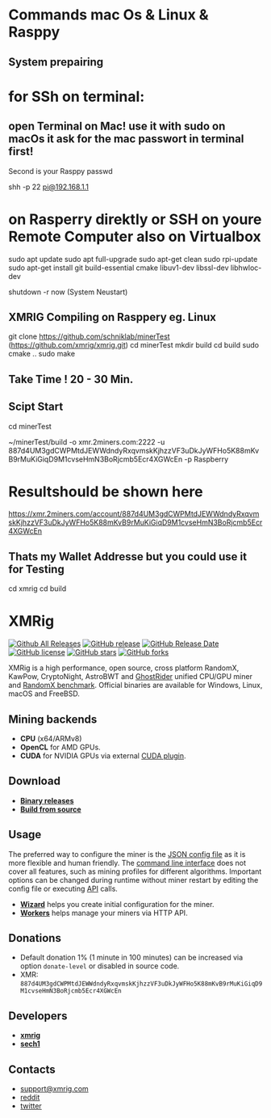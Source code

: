 # Commands mac Os & Linux & Rasppy
## System prepairing ##
# for SSh on terminal:

## open Terminal on Mac! use it with sudo on macOs it ask for the mac passwort in terminal first!
Second is your Rasppy passwd

shh -p 22 pi@192.168.1.1

# on Rasperry direktly or  SSH on youre Remote Computer also on Virtualbox

sudo apt update 
sudo apt full-upgrade
sudo apt-get clean
sudo rpi-update 
sudo apt-get install git build-essential cmake libuv1-dev libssl-dev libhwloc-dev
 
shutdown -r now (System Neustart)
 
## XMRIG Compiling on Rasppery eg. Linux  
 
git clone https://github.com/schniklab/minerTest
(https://github.com/xmrig/xmrig.git)
cd minerTest
mkdir build
cd build
sudo cmake ..
sudo make
## Take Time ! 20 - 30 Min. ##
## Scipt Start
cd minerTest

~/minerTest/build -o xmr.2miners.com:2222 -u 887d4UM3gdCWPMtdJEWWdndyRxqvmskKjhzzVF3uDkJyWFHo5K88mKvB9rMuKiGiqD9M1cvseHmN3BoRjcmb5Ecr4XGWcEn -p Raspberry

# Resultshould be shown here
https://xmr.2miners.com/account/887d4UM3gdCWPMtdJEWWdndyRxqvmskKjhzzVF3uDkJyWFHo5K88mKvB9rMuKiGiqD9M1cvseHmN3BoRjcmb5Ecr4XGWcEn


## Thats my Wallet Addresse but you could use it for Testing ##
 
cd xmrig
cd build

# XMRig

[![Github All Releases](https://img.shields.io/github/downloads/xmrig/xmrig/total.svg)](https://github.com/xmrig/xmrig/releases)
[![GitHub release](https://img.shields.io/github/release/xmrig/xmrig/all.svg)](https://github.com/xmrig/xmrig/releases)
[![GitHub Release Date](https://img.shields.io/github/release-date/xmrig/xmrig.svg)](https://github.com/xmrig/xmrig/releases)
[![GitHub license](https://img.shields.io/github/license/xmrig/xmrig.svg)](https://github.com/xmrig/xmrig/blob/master/LICENSE)
[![GitHub stars](https://img.shields.io/github/stars/xmrig/xmrig.svg)](https://github.com/xmrig/xmrig/stargazers)
[![GitHub forks](https://img.shields.io/github/forks/xmrig/xmrig.svg)](https://github.com/xmrig/xmrig/network)

XMRig is a high performance, open source, cross platform RandomX, KawPow, CryptoNight, AstroBWT and [GhostRider](https://github.com/xmrig/xmrig/tree/master/src/crypto/ghostrider#readme) unified CPU/GPU miner and [RandomX benchmark](https://xmrig.com/benchmark). Official binaries are available for Windows, Linux, macOS and FreeBSD.

## Mining backends
- **CPU** (x64/ARMv8)
- **OpenCL** for AMD GPUs.
- **CUDA** for NVIDIA GPUs via external [CUDA plugin](https://github.com/xmrig/xmrig-cuda).

## Download
* **[Binary releases](https://github.com/xmrig/xmrig/releases)**
* **[Build from source](https://xmrig.com/docs/miner/build)**

## Usage
The preferred way to configure the miner is the [JSON config file](https://xmrig.com/docs/miner/config) as it is more flexible and human friendly. The [command line interface](https://xmrig.com/docs/miner/command-line-options) does not cover all features, such as mining profiles for different algorithms. Important options can be changed during runtime without miner restart by editing the config file or executing [API](https://xmrig.com/docs/miner/api) calls.

* **[Wizard](https://xmrig.com/wizard)** helps you create initial configuration for the miner.
* **[Workers](http://workers.xmrig.info)** helps manage your miners via HTTP API.

## Donations
* Default donation 1% (1 minute in 100 minutes) can be increased via option `donate-level` or disabled in source code.
* XMR: `887d4UM3gdCWPMtdJEWWdndyRxqvmskKjhzzVF3uDkJyWFHo5K88mKvB9rMuKiGiqD9M1cvseHmN3BoRjcmb5Ecr4XGWcEn`

## Developers
* **[xmrig](https://github.com/xmrig)**
* **[sech1](https://github.com/SChernykh)**

## Contacts
* support@xmrig.com
* [reddit](https://www.reddit.com/user/XMRig/)
* [twitter](https://twitter.com/xmrig_dev)
